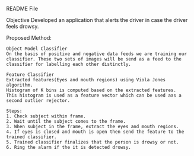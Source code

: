 README File

Objective
	Developed an application that alerts the driver in case the driver feels drowsy.

Proposed Method:

	Object Model Classifier
	On the basis of positive and negative data feeds we are training our classifier. These two sets of images will be send as a feed to the classifier for labelling each other distinctly.

	Feature Classifier
	Extracted features(Eyes and mouth regions) using Viola Jones algorithm.
	Histogram of K bins is computed based on the extracted features. 
	This histogram is used as a feature vector which can be used aas a second outlier rejector.

	Steps:
	1. Check subject within frame.
	2. Wait until the subject comes to the frame.
	3. When subject in the frame, extract the eyes and mouth regions.
	4. If eyes is closed and mouth is open then send the feature to the trained classifier.
	5. Trained classifier finalizes that the person is drowsy or not.
	6. Ring the alarm if the it is detected drowsy.